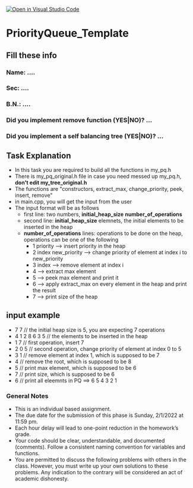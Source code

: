 [![Open in Visual Studio Code](https://classroom.github.com/assets/open-in-vscode-f059dc9a6f8d3a56e377f745f24479a46679e63a5d9fe6f495e02850cd0d8118.svg)](https://classroom.github.com/online_ide?assignment_repo_id=6632229&assignment_repo_type=AssignmentRepo)
# PriorityQueue_Template

## Fill these info

### Name: ....

### Sec: ....

### B.N.: ....

### Did you implement remove function (YES|NO)? ...

### Did you implement a self balancing tree (YES|NO)? ...

## Task Explanation

- In this task you are required to build all the functions in my_pq.h
- There is my_pq_original.h file in case you need messed up my_pq.h, **don't edit my_tree_original.h**
- The functions are "constructors, extract_max, change_priority, peek, insert, remove"
- in main.cpp, you will get the input from the user
- The input format will be as follows
  - first line: two numbers, **initial_heap_size** **number_of_operations**
  - second line: **initial_heap_size** elemnets, the initial elements to be inserted in the heap
  - **number_of_operations** lines: operations to be done on the heap, operations can be one of the following
    - 1 priority --> insert priority in the heap
    - 2 index new_priority --> change priority of element at index i to new_priority
    - 3 index --> remove element at index i
    - 4 --> extract max element
    - 5 --> peek max element and print it
    - 6 --> apply extract_max on every element in the heap and print the result
    - 7 --> print size of the heap

## input example

- 7 7 // the initial heap size is 5, you are expecting 7 operations
- 4 1 2 8 6 3 5 // the elements to be inserted in the heap
- 1 7 // first operation, insert 7
- 2 0 5 // second operation, change priority of element at index 0 to 5
- 3 1   // remove element at index 1, which is supposed to be 7
- 4     // remove the root, which is supposed to be 8
- 5     // print max element, which is supposed to be 6
- 7     // print size, which is supposed to be 6
- 6     // print all eleemnts in PQ ==> 6 5 4 3 2 1

### General Notes

- This is an individual based assignment.
- The due date for the submission of this phase is Sunday, 2/1/2022 at 11:59 pm.
- Each hour delay will lead to one-point reduction in the homework’s grade.
- Your code should be clear, understandable, and documented (comments). Follow a consistent naming convention for variables and functions.
- You are permitted to discuss the following problems with others in the class. However, you must write up your own solutions to these problems. Any indication to the contrary will be considered an act of academic dishonesty.
